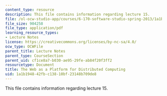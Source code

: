 ```yaml
---
content_type: resource
description: This file contains information regarding lecture 15.
file: /ol-ocw-studio-app/courses/6-170-software-studio-spring-2013/1a1b194842fbc13810bf23148b709de8_MIT6_170S13_15-dstrbtd-web.pdf
file_size: 904258
file_type: application/pdf
learning_resource_types:
- Lecture Notes
license: https://creativecommons.org/licenses/by-nc-sa/4.0/
ocw_type: OCWFile
parent_title: Lecture Notes
parent_type: CourseSection
parent_uid: cf1ce8a7-b030-ae95-29fe-ab84f20f3ff2
resourcetype: Document
title: The Web as a Platform for Distributed Computing
uid: 1a1b1948-42fb-c138-10bf-23148b709de8
---
```

This file contains information regarding lecture 15.